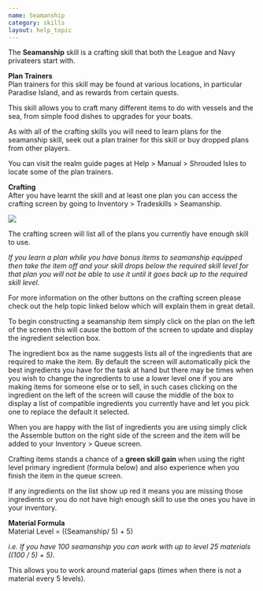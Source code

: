 ```yaml
---
name: Seamanship
category: skills
layout: help_topic
---
```

The **Seamanship** skill is a crafting skill that both the League and Navy privateers start with.

**Plan Trainers**  
Plan trainers for this skill may be found at various locations, in particular Paradise Island, and as rewards from certain quests.

This skill allows you to craft many different items to do with vessels and the sea, from simple food dishes to upgrades for your boats.

As with all of the crafting skills you will need to learn plans for the seamanship skill, seek out a plan trainer for this skill or buy dropped plans from other players.

You can visit the realm guide pages at Help > Manual > Shrouded Isles to locate some of the plan trainers.

**Crafting**  
After you have learnt the skill and at least one plan you can access the crafting screen by going to Inventory > Tradeskills > Seamanship.

[![](https://lohcdn.com/images/t_seaman.jpg)](https://lohcdn.com/images/seaman.jpg)

The crafting screen will list all of the plans you currently have enough skill to use.

_If you learn a plan while you have bonus items to seamanship equipped then take the item off and your skill drops below the required skill level for that plan you will not be able to use it until it goes back up to the required skill level._

For more information on the other buttons on the crafting screen please check out the help topic linked below which will explain them in great detail.

To begin constructing a seamanship item simply click on the plan on the left of the screen this will cause the bottom of the screen to update and display the ingredient selection box.

The ingredient box as the name suggests lists all of the ingredients that are required to make the item. By default the screen will automatically pick the best ingredients you have for the task at hand but there may be times when you wish to change the ingredients to use a lower level one if you are making items for someone else or to sell, in such cases clicking on the ingredient on the left of the screen will cause the middle of the box to display a list of compatible ingredients you currently have and let you pick one to replace the default it selected.

When you are happy with the list of ingredients you are using simply click the Assemble button on the right side of the screen and the item will be added to your Inventory > Queue screen.

Crafting items stands a chance of a **green skill gain** when using the right level primary ingredient (formula below) and also experience when you finish the item in the queue screen.

If any ingredients on the list show up red it means you are missing those ingredients or you do not have high enough skill to use the ones you have in your inventory.

**Material Formula**  
Material Level = ((Seamanship/ 5) + 5)

_i.e. If you have 100 seamanship you can work with up to level 25 materials ((100 / 5) + 5)._

This allows you to work around material gaps (times when there is not a material every 5 levels).
